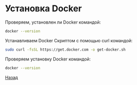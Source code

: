 # Установка Docker




Проверяем, установлен ли Docker командой:
```bash
docker --version
```

Устанавливаем Docker Скриптом с помощью curl командой:
```bash
sudo curl -fsSL https://get.docker.com -o get-docker.sh
```
Проверяем установку Docker командой:
```bash
docker --version
```
[Назад](/README.md)